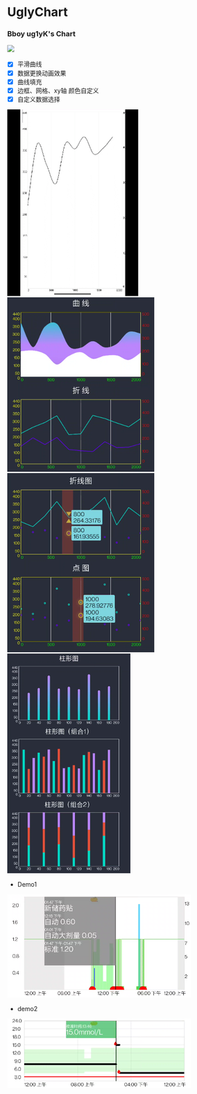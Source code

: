 # UglyChart
### Bboy ug1yK's Chart 

[![](https://jitpack.io/v/mhgd3250905/UglyChart.svg)](https://jitpack.io/#mhgd3250905/UglyChart)



- [x] 平滑曲线
- [x] 数据更换动画效果
- [x]  曲线填充
- [x] 边框、网格、xy轴 颜色自定义
- [x] 自定义数据选择

<img src="README.assets/Media_230927_160525.gif" alt="Media_230927_160525" style="zoom: 67%;" />

<img src="README.assets/image-20231005202617503.png" alt="image-20231005202617503" style="zoom: 80%;" />

<img src="README.assets/image-20231009192505159.png" alt="image-20231009192505159" style="zoom:80%;" />

<img src="README.assets/image-20231006111633792.png" alt="image-20231006111633792" style="zoom:67%;" />

- Demo1

![image-20230920203328452](README.assets/image-20230920203328452.png)





- demo2

![image-20230920203356459](README.assets/image-20230920203356459.png)
